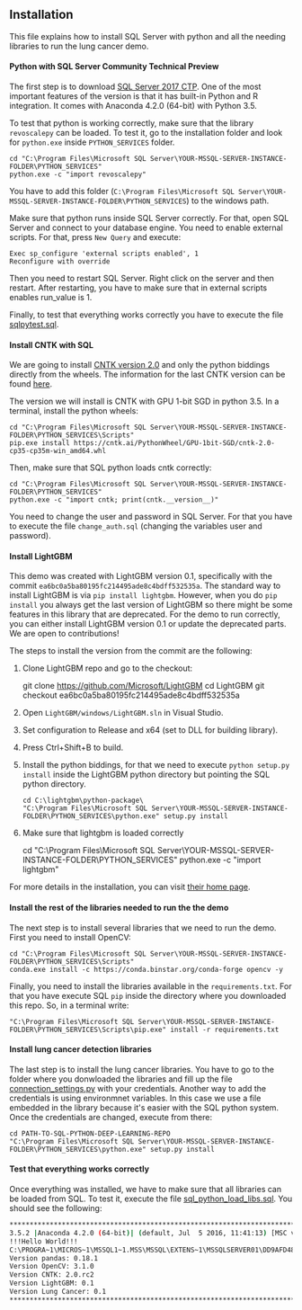 ## Installation

This file explains how to install SQL Server with python and all the needing libraries to run the lung cancer demo.

#### Python with SQL Server Community Technical Preview

The first step is to download [SQL Server 2017 CTP](https://www.microsoft.com/en-us/evalcenter/evaluate-sql-server-2017-ctp/). One of the most important features of the version is that it has built-in Python and R integration. It comes with Anaconda 4.2.0 (64-bit) with Python 3.5. 

To test that python is working correctly, make sure that the library `revoscalepy` can be loaded. To test it, go to the installation folder and look for `python.exe` inside `PYTHON_SERVICES` folder.

	cd "C:\Program Files\Microsoft SQL Server\YOUR-MSSQL-SERVER-INSTANCE-FOLDER\PYTHON_SERVICES"
	python.exe -c "import revoscalepy"

You have to add this folder (`C:\Program Files\Microsoft SQL Server\YOUR-MSSQL-SERVER-INSTANCE-FOLDER\PYTHON_SERVICES`) to the windows path. 

Make sure that python runs inside SQL Server correctly. For that, open SQL Server and connect to your database engine. You need to enable external scripts. For that, press `New Query` and execute: 

	Exec sp_configure 'external scripts enabled', 1
	Reconfigure with override

Then you need to restart SQL Server. Right click on the server and then restart. After restarting, you have to make sure that in external scripts enables run_value is 1.

Finally, to test that everything works correctly you have to execute the file [sqlpytest.sql](sql/sqlpytest.sql).

#### Install CNTK with SQL

We are going to install [CNTK version 2.0](https://github.com/Microsoft/CNTK/releases/tag/v2.0) and only the python biddings directly from the wheels. The information for the last CNTK version can be found [here](https://github.com/Microsoft/CNTK/wiki/Setup-Windows-Python).

The version we will install is CNTK with GPU 1-bit SGD in python 3.5. In a terminal, install the python wheels:

	cd "C:\Program Files\Microsoft SQL Server\YOUR-MSSQL-SERVER-INSTANCE-FOLDER\PYTHON_SERVICES\Scripts"
	pip.exe install https://cntk.ai/PythonWheel/GPU-1bit-SGD/cntk-2.0-cp35-cp35m-win_amd64.whl

Then, make sure that SQL python loads cntk correctly:

	cd "C:\Program Files\Microsoft SQL Server\YOUR-MSSQL-SERVER-INSTANCE-FOLDER\PYTHON_SERVICES"
	python.exe -c "import cntk; print(cntk.__version__)"

You need to change the user and password in SQL Server. For that you have to execute the file `change_auth.sql` (changing the variables user and password).

#### Install LightGBM

This demo was created with LightGBM version 0.1, specifically with the commit `ea6bc0a5ba80195fc214495ade8c4bdff532535a`. The standard way to install LightGBM is via `pip install lightgbm`. However, when you do `pip install` you always get the last version of LightGBM so there might be some features in this library that are deprecated. For the demo to run correctly, you can either install LightGBM version 0.1 or update the deprecated parts. We are open to contributions!

The steps to install the version from the commit are the following:
1) Clone LightGBM repo and go to the checkout:

    git clone https://github.com/Microsoft/LightGBM
    cd LightGBM
    git checkout ea6bc0a5ba80195fc214495ade8c4bdff532535a


2) Open `LightGBM/windows/LightGBM.sln` in Visual Studio.

3) Set configuration to Release and x64 (set to DLL for building library).

4) Press Ctrl+Shift+B to build.

5) Install the python biddings, for that we need to execute `python setup.py install` inside the LightGBM python directory but pointing the SQL python directory.

       cd C:\lightgbm\python-package\
       "C:\Program Files\Microsoft SQL Server\YOUR-MSSQL-SERVER-INSTANCE-FOLDER\PYTHON_SERVICES\python.exe" setup.py install

6) Make sure that lightgbm is loaded correctly

	cd "C:\Program Files\Microsoft SQL Server\YOUR-MSSQL-SERVER-INSTANCE-FOLDER\PYTHON_SERVICES"
	python.exe -c "import lightgbm"

For more details in the installation, you can visit  [their home page](https://github.com/Microsoft/LightGBM/wiki/Installation-Guide).



#### Install the rest of the libraries needed to run the the demo
The next step is to install several libraries that we need to run the demo. First you need to install OpenCV:

	cd "C:\Program Files\Microsoft SQL Server\YOUR-MSSQL-SERVER-INSTANCE-FOLDER\PYTHON_SERVICES\Scripts"
	conda.exe install -c https://conda.binstar.org/conda-forge opencv -y

Finally, you need to install the libraries available in the `requirements.txt`. For that you have execute SQL `pip` inside the directory where you downloaded this repo. So, in a terminal write:

	"C:\Program Files\Microsoft SQL Server\YOUR-MSSQL-SERVER-INSTANCE-FOLDER\PYTHON_SERVICES\Scripts\pip.exe" install -r requirements.txt

#### Install lung cancer detection libraries
The last step is to install the lung cancer libraries. You have to go to the folder where you donwloaded the libraries and fill up the file [connection_settings.py](lung_cancer/connection_settings.py.template) with your credentials. Another way to add the credentials is using environmnet variables. In this case we use a file embedded in the library because it's easier with the SQL python system. Once the credentials are changed, execute from there:

	cd PATH-TO-SQL-PYTHON-DEEP-LEARNING-REPO
	"C:\Program Files\Microsoft SQL Server\YOUR-MSSQL-SERVER-INSTANCE-FOLDER\PYTHON_SERVICES\python.exe" setup.py install


#### Test that everything works correctly
Once everything was installed, we have to make sure that all libraries can be loaded from SQL. To test it, execute the file [sql_python_load_libs.sql](sql/sql_python_load_libs.sql). You should see the following:

```bash
*********************************************************************************************
3.5.2 |Anaconda 4.2.0 (64-bit)| (default, Jul  5 2016, 11:41:13) [MSC v.1900 64 bit (AMD64)]
!!!Hello World!!!
C:\PROGRA~1\MICROS~1\MSSQL1~1.MSS\MSSQL\EXTENS~1\MSSQLSERVER01\DD9AFD48-A1BB-49C4-9574-DF93B7A8AFFD
Version pandas: 0.18.1
Version OpenCV: 3.1.0
Version CNTK: 2.0.rc2
Version LightGBM: 0.1
Version Lung Cancer: 0.1
*********************************************************************************************
```
